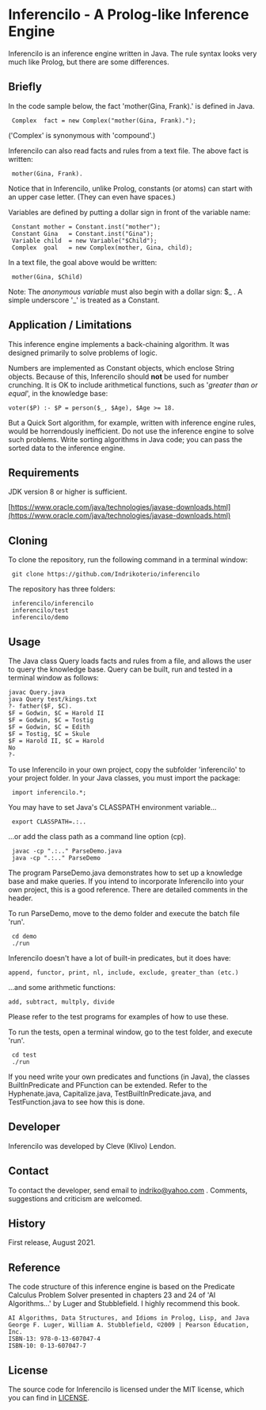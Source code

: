 # Inferencilo - A Prolog-like Inference Engine

Inferencilo is an inference engine written in Java. The rule syntax looks very much like Prolog, but there are some differences.

## Briefly

In the code sample below, the fact 'mother(Gina, Frank).' is defined in Java.

```
 Complex  fact = new Complex("mother(Gina, Frank).");
```

('Complex' is synonymous with 'compound'.)

Inferencilo can also read facts and rules from a text file. The above fact is written:

```
 mother(Gina, Frank).
```

Notice that in Inferencilo, unlike Prolog, constants (or atoms) can start with an upper case letter. (They can even have spaces.)

Variables are defined by putting a dollar sign in front of the variable name:

```
 Constant mother = Constant.inst("mother");
 Constant Gina   = Constant.inst("Gina");
 Variable child  = new Variable("$Child");
 Complex  goal   = new Complex(mother, Gina, child);
```

In a text file, the goal above would be written:

```
 mother(Gina, $Child)
```

Note: The <i>anonymous variable</i> must also begin with a dollar sign: $\_ . A simple underscore '\_' is treated as a Constant.

## Application / Limitations

This inference engine implements a back-chaining algorithm. It was designed primarily to solve problems of logic.

Numbers are implemented as Constant objects, which enclose String objects. Because of this, Inferencilo should <b>not</b> be used for number crunching. It is OK to include arithmetical functions, such as '<i>greater than or equal</i>', in the knowledge base:

```
voter($P) :- $P = person($_, $Age), $Age >= 18.
```

But a Quick Sort algorithm, for example, written with inference engine rules, would be horrendously inefficient. Do not use the inference engine to solve such problems. Write sorting algorithms in Java code; you can pass the sorted data to the inference engine.

## Requirements

JDK version 8 or higher is sufficient.

[https://www.oracle.com/java/technologies/javase-downloads.html](https://www.oracle.com/java/technologies/javase-downloads.html)

## Cloning

To clone the repository, run the following command in a terminal window:

```
 git clone https://github.com/Indrikoterio/inferencilo
```

The repository has three folders:

```
 inferencilo/inferencilo
 inferencilo/test
 inferencilo/demo
```

## Usage

The Java class Query loads facts and rules from a file, and allows the user to query the knowledge base. Query can be built, run and tested in a terminal window as follows:

```
javac Query.java
java Query test/kings.txt
?- father($F, $C).
$F = Godwin, $C = Harold II
$F = Godwin, $C = Tostig
$F = Godwin, $C = Edith
$F = Tostig, $C = Skule
$F = Harold II, $C = Harold
No
?-
```

To use Inferencilo in your own project, copy the subfolder 'inferencilo' to your project folder. In your Java classes, you must import the package:

```
 import inferencilo.*;
```

You may have to set Java's CLASSPATH environment variable...

```
 export CLASSPATH=.:..
```

...or add the class path as a command line option (cp).

```
 javac -cp ".:.." ParseDemo.java
 java -cp ".:.." ParseDemo
```

The program ParseDemo.java demonstrates how to set up a knowledge base and make queries. If you intend to incorporate Inferencilo into your own project, this is a good reference. There are detailed comments in the header.

To run ParseDemo, move to the demo folder and execute the batch file 'run'.

```
 cd demo
 ./run
```

Inferencilo doesn't have a lot of built-in predicates, but it does have:

```
append, functor, print, nl, include, exclude, greater_than (etc.)
```

...and some arithmetic functions:

```
add, subtract, multply, divide
```

Please refer to the test programs for examples of how to use these.

To run the tests, open a terminal window, go to the test folder, and execute 'run'.

```
 cd test
 ./run
```

If you need write your own predicates and functions (in Java), the classes BuiltInPredicate and PFunction can be extended. Refer to the Hyphenate.java, Capitalize.java, TestBuiltInPredicate.java, and TestFunction.java to see how this is done.

## Developer

Inferencilo was developed by Cleve (Klivo) Lendon.

## Contact

To contact the developer, send email to indriko@yahoo.com . Comments, suggestions and criticism are welcomed.

## History

First release, August 2021.

## Reference

The code structure of this inference engine is based on the Predicate Calculus Problem Solver presented in chapters 23 and 24 of 'AI Algorithms...' by Luger and Stubblefield. I highly recommend this book.

```
AI Algorithms, Data Structures, and Idioms in Prolog, Lisp, and Java
George F. Luger, William A. Stubblefield, ©2009 | Pearson Education, Inc. 
ISBN-13: 978-0-13-607047-4
ISBN-10: 0-13-607047-7
```

## License

The source code for Inferencilo is licensed under the MIT license, which you can find in [LICENSE](LICENSE).

